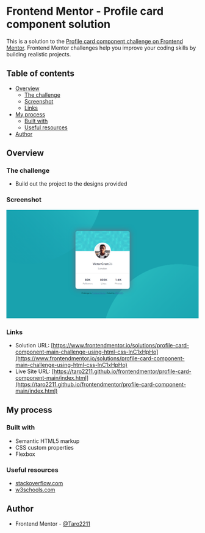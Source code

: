 # Frontend Mentor - Profile card component solution

This is a solution to the [Profile card component challenge on Frontend Mentor](https://www.frontendmentor.io/challenges/profile-card-component-cfArpWshJ). Frontend Mentor challenges help you improve your coding skills by building realistic projects. 

## Table of contents

- [Overview](#overview)
  - [The challenge](#the-challenge)
  - [Screenshot](#screenshot)
  - [Links](#links)
- [My process](#my-process)
  - [Built with](#built-with)
  - [Useful resources](#useful-resources)
- [Author](#author)

## Overview

### The challenge

- Build out the project to the designs provided

### Screenshot

![](images/screenshot.png)
### Links

- Solution URL: [https://www.frontendmentor.io/solutions/profile-card-component-main-challenge-using-html-css-lnC1xHpHo](https://www.frontendmentor.io/solutions/profile-card-component-main-challenge-using-html-css-lnC1xHpHo)
- Live Site URL: [https://taro2211.github.io/frontendmentor/profile-card-component-main/index.html](https://taro2211.github.io/frontendmentor/profile-card-component-main/index.html)

## My process

### Built with

- Semantic HTML5 markup
- CSS custom properties
- Flexbox

### Useful resources

- [stackoverflow.com](https://stackoverflow.com/questions/) 
- [w3schools.com](https://www.w3schools.com/)

## Author

- Frontend Mentor - [@Taro2211](https://www.frontendmentor.io/profile/Taro2211)
